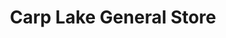 ---
title: "Carp Lake General Store"
url: /carp-lake/carp-lake-general-store/
shop: Lebensmittel
---